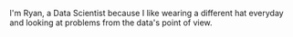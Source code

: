 I'm Ryan, a Data Scientist because I like wearing a different hat everyday and looking at problems from the data's point of view. 


<!---
rjeskuri/rjeskuri is a ✨ special ✨ repository because its `README.md` (this file) appears on your GitHub profile.
You can click the Preview link to take a look at your changes.
--->
